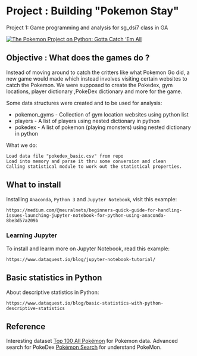 ﻿# Project : **Building "Pokemon Stay"**
Project 1: Game programming and analysis for sg_dsi7 class in GA

[![The Pokemon Project on Python: Gotta Catch ‘Em All](https://static.independent.co.uk/s3fs-public/thumbnails/image/2019/01/07/17/pokemon.jpg)](https://www.youtube.com/watch?v=rg6CiPI6h2g&feature=youtu.be)
 
## Objective : What does the games do ?

Instead of moving around to catch the critters like what Pokemon Go did, a new game would made which instead involves visiting certain websites to catch the Pokemon. We were supposed to create the Pokedex, gym locations, player dictionary ,PokeDex dictionary and more for the game. 

Some data structures were created and to be used for analysis:

* pokemon_gyms - Collection of gym location websites using python list
* players - A list of players using nested dictionary in python
* pokedex - A list of pokemon (playing monsters) using nested dictionary in python

What we do:

    Load data file "pokedex_basic.csv" from repo
    Load into memory and parse it thru some conversion and clean
    Calling statistical module to work out the statistical properties.

## What to install 

Installing `Anaconda`, `Python 3` and `Jupyter Notebook`, visit this example:

    https://medium.com/@neuralnets/beginners-quick-guide-for-handling-issues-launching-jupyter-notebook-for-python-using-anaconda-8be3d57a209b


### Learning Jupyter

To install and learm more on Jupyter Notebook, read this example:

    https://www.dataquest.io/blog/jupyter-notebook-tutorial/

## Basic statistics in Python

About descriptive statistics in Python:

    https://www.dataquest.io/blog/basic-statistics-with-python-descriptive-statistics


## Reference
Interesting dataset [Top 100 All Pokémon](https://www.serebii.net/pokedex-dp/stat/all.shtml) for Pokemon data.
Advanced search for PokeDex [Pokémon Search](https://www.pokemon.com/us/pokedex/) for understand PokeMon.
